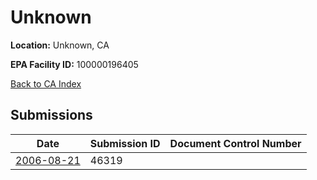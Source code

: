 # Unknown

**Location:** Unknown, CA

**EPA Facility ID:** 100000196405

[Back to CA Index](../../index.md)

## Submissions

| Date | Submission ID | Document Control Number |
|------|--------------|-------------------------|
| [2006-08-21](submissions/46319.md) | 46319 |  |
